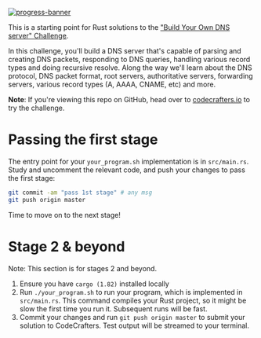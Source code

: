 [![progress-banner](https://backend.codecrafters.io/progress/dns-server/dd56cf73-fce5-4dd1-958b-cf2e662659ee)](https://app.codecrafters.io/users/codecrafters-bot?r=2qF)

This is a starting point for Rust solutions to the
["Build Your Own DNS server" Challenge](https://app.codecrafters.io/courses/dns-server/overview).

In this challenge, you'll build a DNS server that's capable of parsing and
creating DNS packets, responding to DNS queries, handling various record types
and doing recursive resolve. Along the way we'll learn about the DNS protocol,
DNS packet format, root servers, authoritative servers, forwarding servers,
various record types (A, AAAA, CNAME, etc) and more.

**Note**: If you're viewing this repo on GitHub, head over to
[codecrafters.io](https://codecrafters.io) to try the challenge.

# Passing the first stage

The entry point for your `your_program.sh` implementation is in `src/main.rs`.
Study and uncomment the relevant code, and push your changes to pass the first
stage:

```sh
git commit -am "pass 1st stage" # any msg
git push origin master
```

Time to move on to the next stage!

# Stage 2 & beyond

Note: This section is for stages 2 and beyond.

1. Ensure you have `cargo (1.82)` installed locally
1. Run `./your_program.sh` to run your program, which is implemented in
   `src/main.rs`. This command compiles your Rust project, so it might be slow
   the first time you run it. Subsequent runs will be fast.
1. Commit your changes and run `git push origin master` to submit your solution
   to CodeCrafters. Test output will be streamed to your terminal.
